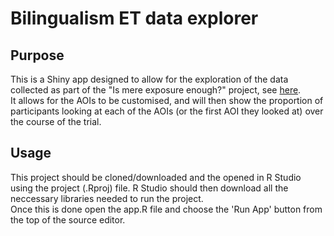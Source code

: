# Bilingualism ET data explorer  

## Purpose
This is a Shiny app designed to allow for the exploration of the data collected as part of the "Is mere exposure enough?" project, see [here](https://osf.io/53gh2/).  
It allows for the AOIs to be customised, and will then show the proportion of participants looking at each of the AOIs (or the first AOI they looked at) over the course of the trial.

## Usage

This project should be cloned/downloaded and the opened in R Studio using the project (.Rproj) file. R Studio should then download all the neccessary libraries needed to run the project.  
Once this is done open the app.R file and choose the 'Run App' button from the top of the source editor.
